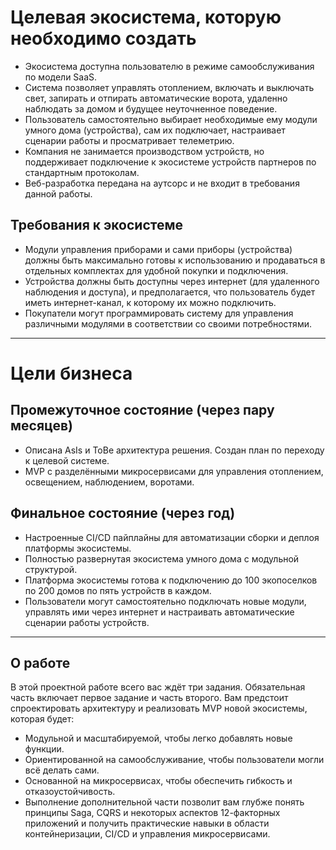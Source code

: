 # Целевая экосистема, которую необходимо создать

- Экосистема доступна пользователю в режиме самообслуживания по модели SaaS.
- Система позволяет управлять отоплением, включать и выключать свет, запирать и отпирать автоматические ворота, удаленно
  наблюдать за домом и будущее неуточненное поведение.
- Пользователь самостоятельно выбирает необходимые ему модули умного дома (устройства), сам их подключает, настраивает
  сценарии работы и просматривает телеметрию.
- Компания не занимается производством устройств, но поддерживает подключение к экосистеме устройств партнеров по
  стандартным протоколам.
- Веб-разработка передана на аутсорс и не входит в требования данной работы.

## Требования к экосистеме

- Модули управления приборами и сами приборы (устройства) должны быть максимально готовы к использованию и продаваться в
  отдельных комплектах для удобной покупки и подключения.
- Устройства должны быть доступны через интернет (для удаленного наблюдения и доступа), и предполагается, что
  пользователь
  будет иметь интернет-канал, к которому их можно подключить.
- Покупатели могут программировать систему для управления различными модулями в соответствии со своими потребностями.

---

# Цели бизнеса

## Промежуточное состояние (через пару месяцев)

- Описана AsIs и ToBe архитектура решения. Создан план по переходу к целевой системе.
- MVP с разделёнными микросервисами для управления отоплением, освещением, наблюдением, воротами.

## Финальное состояние (через год)

- Настроенные CI/CD пайплайны для автоматизации сборки и деплоя платформы экосистемы.
- Полностью развернутая экосистема умного дома с модульной структурой.
- Платформа экосистемы готова к подключению до 100 экопоселков по 200 домов по пять устройств в каждом.
- Пользователи могут самостоятельно подключать новые модули, управлять ими через интернет и настраивать автоматические
  сценарии работы устройств.

---

## О работе

В этой проектной работе всего вас ждёт три задания. Обязательная часть включает первое задание и часть второго. Вам
предстоит спроектировать архитектуру и реализовать MVP новой экосистемы, которая будет:

- Модульной и масштабируемой, чтобы легко добавлять новые функции.
- Ориентированной на самообслуживание, чтобы пользователи могли всё делать сами.
- Основанной на микросервисах, чтобы обеспечить гибкость и отказоустойчивость.
- Выполнение дополнительной части позволит вам глубже понять принципы Saga, CQRS и некоторых аспектов 12-факторных
  приложений и получить практические навыки в области контейнеризации, CI/CD и управления микросервисами.